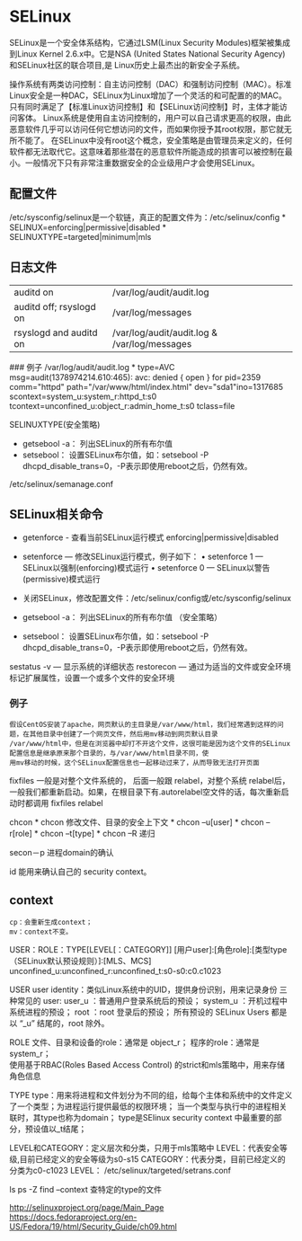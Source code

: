 # SELinux
  SELinux是一个安全体系结构，它通过LSM(Linux Security Modules)框架被集成到Linux Kernel 2.6.x中。它是NSA (United States National Security Agency)和SELinux社区的联合项目,是 Linux历史上最杰出的新安全子系统。

操作系统有两类访问控制：自主访问控制（DAC）和强制访问控制（MAC）。标准Linux安全是一种DAC，SELinux为Linux增加了一个灵活的和可配置的的MAC。
只有同时满足了【标准Linux访问控制】和【SELinux访问控制】时，主体才能访问客体。
Linux系统是使用自主访问控制的，用户可以自己请求更高的权限，由此恶意软件几乎可以访问任何它想访问的文件，而如果你授予其root权限，那它就无所不能了。
在SELinux中没有root这个概念，安全策略是由管理员来定义的，任何软件都无法取代它。这意味着那些潜在的恶意软件所能造成的损害可以被控制在最小。一般情况下只有非常注重数据安全的企业级用户才会使用SELinux。

## 配置文件
  /etc/sysconfig/selinux是一个软链，真正的配置文件为：/etc/selinux/config 
    * SELINUX=enforcing|permissive|disabled
    * SELINUXTYPE=targeted|minimum|mls
    
## 日志文件
<table>
  <tr>
    <td>auditd on</td>
    <td>/var/log/audit/audit.log</td>
  </tr>
  <tr>
    <td>auditd off; rsyslogd on</td>
    <td>/var/log/messages</td>
  </tr>
  <tr>
    <td>rsyslogd and auditd on</td>
    <td>/var/log/audit/audit.log & /var/log/messages</td>
  </tr>
</table>
### 例子
  /var/log/audit/audit.log
  * type=AVC msg=audit(1378974214.610:465): avc:  denied  { open } for pid=2359 comm="httpd" path="/var/www/html/index.html"
  dev="sda1"ino=1317685 scontext=system_u:system_r:httpd_t:s0 tcontext=unconfined_u:object_r:admin_home_t:s0 tclass=file
    
SELINUXTYPE(安全策略)
   * getsebool -a： 列出SELinux的所有布尔值
   * setsebool： 设置SELinux布尔值，如：setsebool -P dhcpd_disable_trans=0，-P表示即使用reboot之后，仍然有效。

/etc/selinux/semanage.conf

## SELinux相关命令

  * getenforce - 查看当前SELinux运行模式 enforcing|permissive|disabled
  * setenforce — 修改SELinux运行模式，例子如下：
    • setenforce 1 — SELinux以强制(enforcing)模式运行
    • setenforce 0 — SELinux以警告(permissive)模式运行
  * 关闭SELinux，修改配置文件：/etc/selinux/config或/etc/sysconfig/selinux
  
  * getsebool -a： 列出SELinux的所有布尔值 （安全策略）
  * setsebool： 设置SELinux布尔值，如：setsebool -P dhcpd_disable_trans=0，-P表示即使用reboot之后，仍然有效。
    
  sestatus -v — 显示系统的详细状态
  restorecon — 通过为适当的文件或安全环境标记扩展属性，设置一个或多个文件的安全环境
  ### 例子
    假设CentOS安装了apache，网页默认的主目录是/var/www/html，我们经常遇到这样的问题，在其他目录中创建了一个网页文件，然后用mv移动到网页默认目录
    /var/www/html中，但是在浏览器中却打不开这个文件，这很可能是因为这个文件的SELinux配置信息是继承原来那个目录的，与/var/www/html目录不同，使
    用mv移动的时候，这个SELinux配置信息也一起移动过来了，从而导致无法打开页面
  
  fixfiles
    一般是对整个文件系统的， 后面一般跟 relabel，对整个系统 relabel后，一般我们都重新启动。如果，在根目录下有.autorelabel空文件的话，每次重新启动时都调用 fixfiles relabel
         
  chcon
    * chcon 修改文件、目录的安全上下文
    * chcon –u[user]
    * chcon –r[role]
    * chcon –t[type] 
    * chcon –R  递归
      
  secon－p 进程domain的确认

  id
    能用来确认自己的 security context。
      
      
## context
    cp：会重新生成context；
    mv：context不变。
    
  USER：ROLE：TYPE[LEVEL[：CATEGORY]]
  [用户user]:[角色role]:[类型type（SELinux默认预设规则）]:[MLS、MCS]
  unconfined_u:unconfined_r:unconfined_t:s0-s0:c0.c1023 
  
  USER
    user identity：类似Linux系统中的UID，提供身份识别，用来记录身份
    三种常见的 user:
      user_u ：普通用户登录系统后的预设；
      system_u ：开机过程中系统进程的预设；
      root ：root 登录后的预设；
    所有预设的 SELinux Users 都是以 “_u” 结尾的，root 除外。
        
  ROLE
    文件、目录和设备的role：通常是 object_r；
    程序的role：通常是 system_r；    
    使用基于RBAC(Roles Based Access Control) 的strict和mls策略中，用来存储角色信息
        
  TYPE
    type：用来将进程和文件划分为不同的组，给每个主体和系统中的文件定义了一个类型；为进程运行提供最低的权限环境；
    当一个类型与执行中的进程相关联时，其type也称为domain；
    type是SElinux security context 中最重要的部分，预设值以_t结尾；

  LEVEL和CATEGORY：定义层次和分类，只用于mls策略中
    LEVEL：代表安全等级,目前已经定义的安全等级为s0-s15
    CATEGORY：代表分类，目前已经定义的分类为c0-c1023
    LEVEL： /etc/selinux/targeted/setrans.conf

 ls ps -Z
 find –context 查特定的type的文件


http://selinuxproject.org/page/Main_Page
https://docs.fedoraproject.org/en-US/Fedora/19/html/Security_Guide/ch09.html
